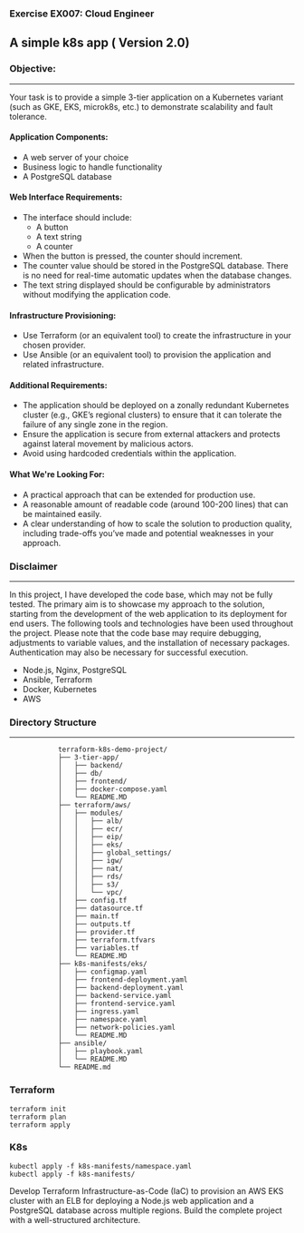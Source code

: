### Exercise EX007: Cloud Engineer

A simple k8s app ( Version 2.0)
---


### Objective:
---
Your task is to provide a simple 3-tier application on a Kubernetes variant (such as GKE, EKS, microk8s, etc.) to demonstrate scalability and fault tolerance.


#### Application Components:
- A web server of your choice
- Business logic to handle functionality
- A PostgreSQL database


#### Web Interface Requirements:
- The interface should include:
    - A button
    - A text string
    - A counter
- When the button is pressed, the counter should increment.
- The counter value should be stored in the PostgreSQL database. There is no need for real-time automatic updates when the database changes.
- The text string displayed should be configurable by administrators without modifying the application code.


#### Infrastructure Provisioning:
- Use Terraform (or an equivalent tool) to create the infrastructure in your chosen provider.
- Use Ansible (or an equivalent tool) to provision the application and related infrastructure.


#### Additional Requirements:
- The application should be deployed on a zonally redundant Kubernetes cluster (e.g., GKE’s regional clusters) to ensure that it can tolerate the failure of any single zone in the region.
- Ensure the application is secure from external attackers and protects against lateral movement by malicious actors.
- Avoid using hardcoded credentials within the application.


#### What We're Looking For:
- A practical approach that can be extended for production use.
- A reasonable amount of readable code (around 100-200 lines) that can be maintained easily.
- A clear understanding of how to scale the solution to production quality, including trade-offs you’ve made and potential weaknesses in your approach.

### Disclaimer
---
In this project, I have developed the code base, which may not be fully tested. The primary aim is to showcase my approach to the solution, starting from the development of the web application to its deployment for end users.
The following tools and technologies have been used throughout the project. Please note that the code base may require debugging, adjustments to variable values, and the installation of necessary packages. Authentication may also be necessary for successful execution.

- Node.js, Nginx, PostgreSQL
- Ansible, Terraform
- Docker, Kubernetes
- AWS


### Directory Structure
---
                terraform-k8s-demo-project/
                ├── 3-tier-app/
                │   ├── backend/
                │   ├── db/
                │   ├── frontend/
                │   ├── docker-compose.yaml
                │   └── README.MD
                ├── terraform/aws/
                │   ├── modules/
                │   │   ├── alb/
                │   │   ├── ecr/
                │   │   ├── eip/
                │   │   ├── eks/
                │   │   ├── global_settings/
                │   │   ├── igw/
                │   │   ├── nat/
                │   │   ├── rds/
                │   │   ├── s3/
                │   │   └── vpc/
                │   ├── config.tf
                │   ├── datasource.tf
                │   ├── main.tf
                │   ├── outputs.tf
                │   ├── provider.tf
                │   ├── terraform.tfvars
                │   ├── variables.tf
                │   └── README.MD
                ├── k8s-manifests/eks/
                │   ├── configmap.yaml
                │   ├── frontend-deployment.yaml
                │   ├── backend-deployment.yaml
                │   ├── backend-service.yaml
                │   ├── frontend-service.yaml
                │   ├── ingress.yaml
                │   ├── namespace.yaml
                │   ├── network-policies.yaml
                │   └── README.MD
                ├── ansible/
                │   ├── playbook.yaml
                │   └── README.MD
                └── README.md

### Terraform
    terraform init
    terraform plan
    terraform apply

### K8s
    kubectl apply -f k8s-manifests/namespace.yaml
    kubectl apply -f k8s-manifests/



Develop Terraform Infrastructure-as-Code (IaC) to provision an AWS EKS cluster with an ELB for deploying a Node.js web application and a PostgreSQL database across multiple regions. Build the complete project with a well-structured architecture.
